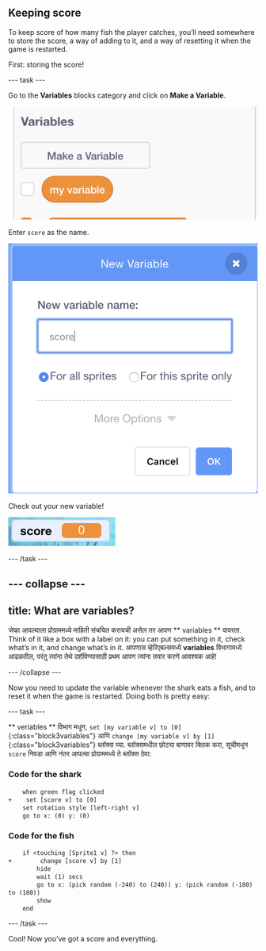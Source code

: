 ## Keeping score

To keep score of how many fish the player catches, you’ll need somewhere to store the score, a way of adding to it, and a way of resetting it when the game is restarted.

First: storing the score!

\--- task \---

Go to the **Variables** blocks category and click on **Make a Variable**.

![](images/catch5.png)

Enter `score` as the name.

![](images/catch6.png)

Check out your new variable!

![The Score variable is displayed on the stage](images/scoreVariableStage.png)

\--- /task \---

## \--- collapse \---

## title: What are variables?

जेव्हा आपल्याला प्रोग्राममध्ये माहिती संचयित करायची असेल तर आपण ** variables ** वापरता. Think of it like a box with a label on it: you can put something in it, check what’s in it, and change what’s in it. आपणास व्हेरिएबल्समध्ये **variables** विभागामध्ये आढळतील, परंतु त्यांना तेथे दर्शविण्यासाठी प्रथम आपण त्यांना तयार करणे आवश्यक आहे!

\--- /collapse \---

Now you need to update the variable whenever the shark eats a fish, and to reset it when the game is restarted. Doing both is pretty easy:

\--- task \---

** veriables ** विभाग मधून, `set [my variable v] to [0]`{:class="block3variables"} आणि `change [my variable v] by [1]`{:class="block3variables"} ब्लॉक्स घ्या. ब्लॉक्समधील छोट्या बाणावर क्लिक करा, सूचीमधून ` score ` निवडा आणि नंतर आपल्या प्रोग्राममध्ये ते ब्लॉक्स ठेवा:

### Code for the shark

```blocks3
    when green flag clicked
+    set [score v] to [0]
    set rotation style [left-right v]
    go to x: (0) y: (0)
```

### Code for the fish

```blocks3
    if <touching [Sprite1 v] ?> then
+        change [score v] by [1]
        hide
        wait (1) secs
        go to x: (pick random (-240) to (240)) y: (pick random (-180) to (180))
        show
    end
```

\--- /task \---

Cool! Now you’ve got a score and everything.